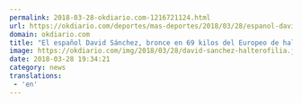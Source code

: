 ```yaml
---
permalink: 2018-03-28-okdiario.com-1216721124.html
url: https://okdiario.com/deportes/mas-deportes/2018/03/28/espanol-david-sanchez-bronce-69-kilos-del-europeo-halterofilia-2039959
domain: okdiario.com
title: "El español David Sánchez, bronce en 69 kilos del Europeo de halterofilia"
image: https://okdiario.com/img/2018/03/28/david-sanchez-halterofilia.jpg
date: 2018-03-28 19:34:21
category: news
translations: 
 - 'en'
---
```


